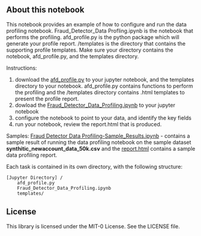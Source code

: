 
## About this notebook

This notebook provides an example of how to configure and run the data profiling notebook. Fraud_Detector_Data Profling.ipynb is the notebook that performs the profiling. afd_profile.py is the python package which will generate your profile report.  /templates is the directory that contains the supporting profile templates. Make sure your directory contains the notebook, afd_profile.py, and the templates directory.

Instructions:
1. download the [afd_profile.py](afd_profile.py)  to your jupyter notebook, and the templates directory to your notebook. afd_profile.py contains functions to perform the profiling and the /templates directory contains .html templates to present the profile report. 
2. dowload the [Fraud_Detector_Data_Profiling.ipynb](Fraud_Detector_Data_Profiling.ipynb) to your jupyter notebook 
3. configure the notebook to point to your data, and identify the key fields
4. run your notebook, review the report.html that is produced. 

Samples:
[Fraud Detector Data Profiling-Sample_Results.ipynb](Fraud_Detector_Data_Profiling-Sample_Results.ipynb) - contains a sample result of running the data profiling notebook on the sample dataset **synthitic_newaccount_data_50k.csv** and the [report.html](report.html) contains a sample data profiling report. 

Each task is contained in its own directory, with the following structure:

```
[Jupyter Directory] /
    afd_profile.py
    Fraud_Detector_Data_Profiling.ipynb
    templates/
```

## License
This library is licensed under the MIT-0 License. See the LICENSE file.
